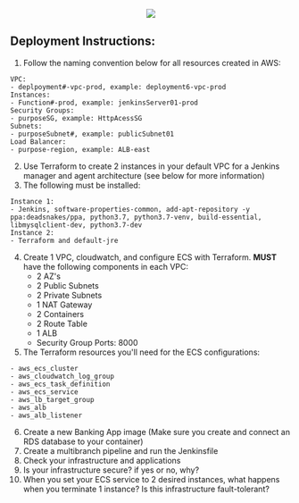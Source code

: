 <p align="center">
<img src="https://github.com/kura-labs-org/kuralabs_deployment_1/blob/main/Kuralogo.png">
</p>

## Deployment Instructions:
1. Follow the naming convention below for all resources created in AWS:
```
VPC:
- deplpoyment#-vpc-prod, example: deployment6-vpc-prod
Instances:
- Function#-prod, example: jenkinsServer01-prod
Security Groups:
- purposeSG, example: HttpAcessSG
Subnets:
- purposeSubnet#, example: publicSubnet01
Load Balancer:
- purpose-region, example: ALB-east
```
2.  Use Terraform to create 2 instances in your default VPC for a Jenkins manager and agent architecture (see below for more information)
3. The following must be installed:
```
Instance 1:
- Jenkins, software-properties-common, add-apt-repository -y ppa:deadsnakes/ppa, python3.7, python3.7-venv, build-essential, libmysqlclient-dev, python3.7-dev
Instance 2:
- Terraform and default-jre
```
4. Create 1 VPC, cloudwatch, and configure ECS with Terraform. **MUST** have the following components in each VPC:
    - 2 AZ's
    - 2 Public Subnets
    - 2 Private Subnets
    - 1 NAT Gateway
    - 2 Containers
    - 2 Route Table
    - 1 ALB
    - Security Group Ports: 8000      
5. The Terraform resources you'll need for the ECS configurations:
```
- aws_ecs_cluster
- aws_cloudwatch_log_group
- aws_ecs_task_definition
- aws_ecs_service
- aws_lb_target_group
- aws_alb
- aws_alb_listener
```
6. Create a new Banking App image (Make sure you create and connect an RDS database to your container)  
7. Create a multibranch pipeline and run the Jenkinsfile 
8. Check your infrastructure and applications
9. Is your infrastructure secure? if yes or no, why? 
10. When you set your ECS service to 2 desired instances, what happens when you terminate 1 instance? Is this infrastructure fault-tolerant?  

